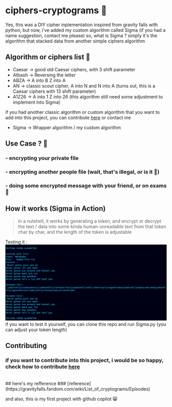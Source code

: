 # ciphers-cryptograms 🥖

Yes, this was a DIY cipher inplementation inspired from gravity falls with python, but now, i've added my custom algorithm called Sigma (if you had a name suggestion, contact me please) so, what is Sigma ? simply it's the algorithm that stacked data from another simple ciphers algorithm

## Algorithm or ciphers list 🍞

- Caesar -> good old Caesar ciphers, with 3 shift parameter
- Atbash -> Reversing the letter
- ABZA -> A into B Z into A
- AN -> classic scout cipher, A into N and N into A (turns out, this is a Caesar ciphers with 13 shift parameter)
- A1Z26 -> A into 1 Z into 26 (this algorithm still need some adjustment to implement into Sigma)
 
if you had another classic algorithm or custom algorithm that you want to add into this project, you can contribute [here]() or contact me
 
- Sigma -> Wrapper algorithm / my custom algorithm

## Use Case ? 🥪
### - encrypting your private file
### - encrypting another people file (wait, that's illegal, or is it 🤨)
### - doing some encrypted message with your friend, or on exams 🤨

## How it works (Sigma in Action)
> in a nutshell, it works by generating a token, and encrypt or decrypt the text / data into some kinda human-unreadable text from that token char by char, and the length of the token is adjustable

Testing it :
![alt text](https://github.com/AkuraDiary/ciphers-cryptograms/blob/main/images/Screenshot%202021-12-28%20135514.png)
if you want to test it yourself, you can clone this repo and run Sigma.py (you can adjust your token length)
<!--```
 py Sigma.py
 
 output : 
 TESTING SIGMA ALGORITHM

testing with file
Token: %#c%Ad$d
File :  dummy-file.txt
Content :
 Never gonna give you up
Never gonna let you down
Never gonna run around and desert you
Never gonna make you cry
Never gonna say goodbye
Never gonna tell a lie and hurt you

Encoded Text:
 LuduhɝskllyɟsqduɏakeɛejɿLuduhɚskllyɟnufɞakeɜvkclƍLuduhɞskllyɞhelɜyhkelvɚylvɏvuguhfɝakeƍLuduhɏskllyɛmyouɜakeɟwhaƍLuduhɚskllyɜgyaɛskkvxau~Luduhɟskllyɜfunnɛyɞnquɜylvɚrehfɛake

Decoded Text:
 Never gonna give you up
Never gonna let you down
Never gonna run around and desert you
Never gonna make you cry
Never gonna say goodbye
Never gonna tell a lie and hurt you

TESTING SIGMA ALGORITHM
``` -->

## Contributing
### if you want to contribute into this project, i would be so happy, check how to contribute [here]()
<br>
## here's my refference
### [reference](https://gravityfalls.fandom.com/wiki/List_of_cryptograms/Episodes)

and also, this is my first project with github copilot 😸
